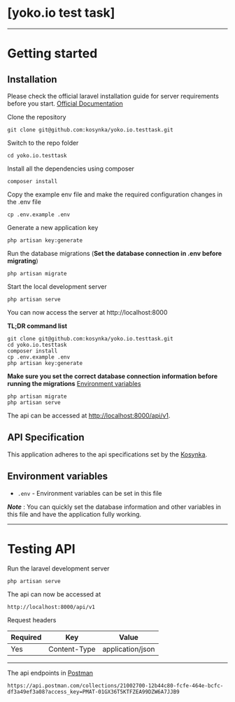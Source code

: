 # [yoko.io test task]

----------

# Getting started

## Installation

Please check the official laravel installation guide for server requirements before you start. [Official Documentation](https://laravel.com/docs/10.x/installation)

Clone the repository

    git clone git@github.com:kosynka/yoko.io.testtask.git

Switch to the repo folder

    cd yoko.io.testtask

Install all the dependencies using composer

    composer install

Copy the example env file and make the required configuration changes in the .env file

    cp .env.example .env

Generate a new application key

    php artisan key:generate

Run the database migrations (**Set the database connection in .env before migrating**)

    php artisan migrate

Start the local development server

    php artisan serve

You can now access the server at http://localhost:8000

**TL;DR command list**

    git clone git@github.com:kosynka/yoko.io.testtask.git
    cd yoko.io.testtask
    composer install
    cp .env.example .env
    php artisan key:generate
    
**Make sure you set the correct database connection information before running the migrations** [Environment variables](#environment-variables)

    php artisan migrate
    php artisan serve

The api can be accessed at [http://localhost:8000/api/v1](http://localhost:8000/api/v1).

## API Specification

This application adheres to the api specifications set by the [Kosynka](https://github.com/kosynka).

## Environment variables

- `.env` - Environment variables can be set in this file

***Note*** : You can quickly set the database information and other variables in this file and have the application fully working.

----------

# Testing API

Run the laravel development server

    php artisan serve

The api can now be accessed at

    http://localhost:8000/api/v1

Request headers

| **Required** 	| **Key**              	| **Value**            	|
|----------	|------------------	|------------------	|
| Yes      	| Content-Type     	| application/json 	|

----------

The api endpoints in [Postman](https://api.postman.com/collections/21002700-12b44c80-fcfe-464e-bcfc-df3a49ef3a08?access_key=PMAT-01GX36T5KTFZEA99DZW6A7JJB9)

    https://api.postman.com/collections/21002700-12b44c80-fcfe-464e-bcfc-df3a49ef3a08?access_key=PMAT-01GX36T5KTFZEA99DZW6A7JJB9
